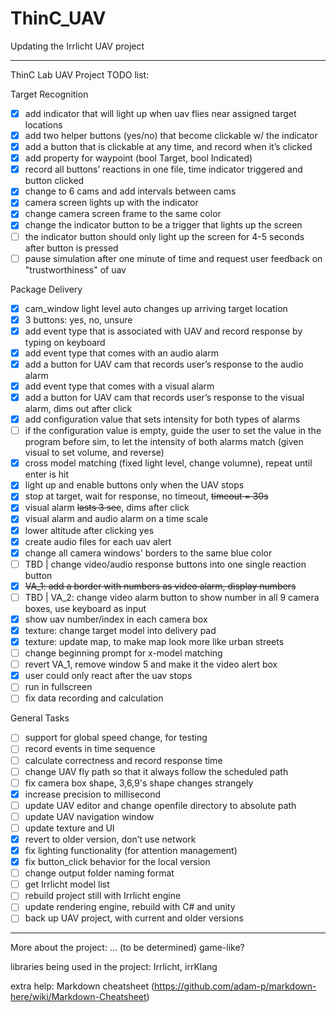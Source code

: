 # ThinC_UAV
Updating the Irrlicht UAV project

---------------------------------------------

ThinC Lab UAV Project TODO list:

Target Recognition
* [x] add indicator that will light up when uav flies near assigned target locations
* [x] add two helper buttons (yes/no) that become clickable w/ the indicator
* [x] add a button that is clickable at any time, and record when it’s clicked
* [x] add property for waypoint (bool Target, bool Indicated)
* [x] record all buttons’ reactions in one file, time indicator triggered and button clicked
* [x] change to 6 cams and add intervals between cams
* [x] camera screen lights up with the indicator
* [x] change camera screen frame to the same color
* [x] change the indicator button to be a trigger that lights up the screen
* [ ] the indicator button should only light up the screen for 4-5 seconds after button is pressed
* [ ] pause simulation after one minute of time and request user feedback on "trustworthiness" of uav

Package Delivery
* [x] cam_window light level auto changes up arriving target location
* [x] 3 buttons: yes, no, unsure
* [x] add event type that is associated with UAV and record response by typing on keyboard
* [x] add event type that comes with an audio alarm
* [x] add a button for UAV cam that records user’s response to the audio alarm
* [x] add event type that comes with a visual alarm
* [x] add a button for UAV cam that records user’s response to the visual alarm, dims out after click
* [x] add configuration value that sets intensity for both types of alarms
* [ ] if the configuration value is empty, guide the user to set the value in the program before sim, to let the intensity of both alarms match (given visual to set volume, and reverse)
* [x] cross model matching (fixed light level, change volumne), repeat until enter is hit
* [x] light up and enable buttons only when the UAV stops
* [x] stop at target, wait for response, no timeout, ~~timeout = 30s~~
* [x] visual alarm ~~lasts 3 sec~~, dims after click
* [x] visual alarm and audio alarm on a time scale
* [x] lower altitude after clicking yes
* [x] create audio files for each uav alert
* [x] change all camera windows' borders to the same blue color
* [ ] TBD | change video/audio response buttons into one single reaction button
* [x] ~~VA_1: add a border with numbers as video alarm, display numbers~~
* [ ] TBD | VA_2: change video alarm button to show number in all 9 camera boxes, use keyboard as input
* [x] show uav number/index in each camera box
* [x] texture: change target model into delivery pad
* [x] texture: update map, to make map look more like urban streets
* [ ] change beginning prompt for x-model matching
* [ ] revert VA_1, remove window 5 and make it the video alert box
* [x] user could only react after the uav stops
* [ ] run in fullscreen
* [ ] fix data recording and calculation

General Tasks
* [ ] support for global speed change, for testing
* [ ] record events in time sequence
* [ ] calculate correctness and record response time
* [ ] change UAV fly path so that it always follow the scheduled path
* [ ] fix camera box shape, 3,6,9's shape changes strangely
* [x] increase precision to millisecond
* [ ] update UAV editor and change openfile directory to absolute path
* [ ] update UAV navigation window
* [ ] update texture and UI
* [x] revert to older version, don’t use network
* [x] fix lighting functionality (for attention management)
* [x] fix button_click behavior for the local version
* [ ] change output folder naming format
* [ ] get Irrlicht model list
* [ ] rebuild project still with Irrlicht engine
* [ ] update rendering engine, rebuild with C# and unity
* [ ] back up UAV project, with current and older versions

--------------------
More about the project: ... (to be determined)
game-like?

libraries being used in the project:
Irrlicht, irrKlang

extra help: Markdown cheatsheet (https://github.com/adam-p/markdown-here/wiki/Markdown-Cheatsheet)
